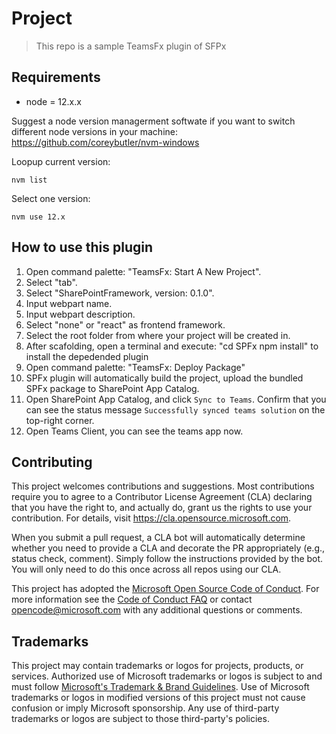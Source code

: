 # Project

> This repo is a sample TeamsFx plugin of SFPx

## Requirements

- node = 12.x.x

Suggest a node version managerment softwate if you want to switch different node versions in your machine: https://github.com/coreybutler/nvm-windows

Loopup current version:

```
nvm list
```

Select one version:

```
nvm use 12.x
```

## How to use this plugin

1. Open command palette: "TeamsFx: Start A New Project".
2. Select "tab".
3. Select "SharePointFramework, version: 0.1.0".
4. Input webpart name.
5. Input webpart description.
6. Select "none" or "react" as frontend framework.
7. Select the root folder from where your project will be created in.
8. After scafolding, open a terminal and execute: "cd SPFx npm install" to install the depedended plugin
9. Open command palette: "TeamsFx: Deploy Package"
10. SPFx plugin will automatically build the project, upload the bundled SPFx package to SharePoint App Catalog.
11. Open SharePoint App Catalog, and click `Sync to Teams`. Confirm that you can see the status message `Successfully synced teams solution` on the top-right corner.
12. Open Teams Client, you can see the teams app now.

## Contributing

This project welcomes contributions and suggestions. Most contributions require you to agree to a
Contributor License Agreement (CLA) declaring that you have the right to, and actually do, grant us
the rights to use your contribution. For details, visit https://cla.opensource.microsoft.com.

When you submit a pull request, a CLA bot will automatically determine whether you need to provide
a CLA and decorate the PR appropriately (e.g., status check, comment). Simply follow the instructions
provided by the bot. You will only need to do this once across all repos using our CLA.

This project has adopted the [Microsoft Open Source Code of Conduct](https://opensource.microsoft.com/codeofconduct/).
For more information see the [Code of Conduct FAQ](https://opensource.microsoft.com/codeofconduct/faq/) or
contact [opencode@microsoft.com](mailto:opencode@microsoft.com) with any additional questions or comments.

## Trademarks

This project may contain trademarks or logos for projects, products, or services. Authorized use of Microsoft
trademarks or logos is subject to and must follow
[Microsoft's Trademark & Brand Guidelines](https://www.microsoft.com/en-us/legal/intellectualproperty/trademarks/usage/general).
Use of Microsoft trademarks or logos in modified versions of this project must not cause confusion or imply Microsoft sponsorship.
Any use of third-party trademarks or logos are subject to those third-party's policies.
